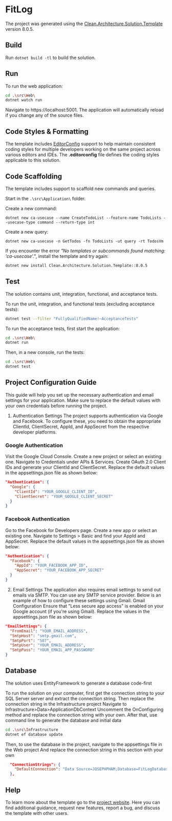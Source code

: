 ﻿# FitLog

The project was generated using the [Clean.Architecture.Solution.Template](https://github.com/jasontaylordev/FitLog) version 8.0.5.

## Build

Run `dotnet build -tl` to build the solution.

## Run

To run the web application:

```bash
cd .\src\Web\
dotnet watch run
```

Navigate to https://localhost:5001. The application will automatically reload if you change any of the source files.

## Code Styles & Formatting

The template includes [EditorConfig](https://editorconfig.org/) support to help maintain consistent coding styles for multiple developers working on the same project across various editors and IDEs. The **.editorconfig** file defines the coding styles applicable to this solution.

## Code Scaffolding

The template includes support to scaffold new commands and queries.

Start in the `.\src\Application\` folder.

Create a new command:

```
dotnet new ca-usecase --name CreateTodoList --feature-name TodoLists --usecase-type command --return-type int
```

Create a new query:

```
dotnet new ca-usecase -n GetTodos -fn TodoLists -ut query -rt TodosVm
```

If you encounter the error *"No templates or subcommands found matching: 'ca-usecase'."*, install the template and try again:

```bash
dotnet new install Clean.Architecture.Solution.Template::8.0.5
```

## Test

The solution contains unit, integration, functional, and acceptance tests.

To run the unit, integration, and functional tests (excluding acceptance tests):
```bash
dotnet test --filter "FullyQualifiedName!~AcceptanceTests"
```

To run the acceptance tests, first start the application:

```bash
cd .\src\Web\
dotnet run
```

Then, in a new console, run the tests:
```bash
cd .\src\Web\
dotnet test
```
## Project Configuration Guide
This guide will help you set up the necessary authentication and email settings for your application. Make sure to replace the default values with your own credentials before running the project.

1. Authentication Settings
The project supports authentication via Google and Facebook. To configure these, you need to obtain the appropriate ClientId, ClientSecret, AppId, and AppSecret from the respective developer platforms.

### Google Authentication
Visit the Google Cloud Console.
Create a new project or select an existing one.
Navigate to Credentials under APIs & Services.
Create OAuth 2.0 Client IDs and generate your ClientId and ClientSecret.
Replace the default values in the appsettings.json file as shown below:

```json
"Authentication": {
  "Google": {
    "ClientId": "YOUR_GOOGLE_CLIENT_ID",
    "ClientSecret": "YOUR_GOOGLE_CLIENT_SECRET"
  }
}
```
### Facebook Authentication
Go to the Facebook for Developers page.
Create a new app or select an existing one.
Navigate to Settings > Basic and find your AppId and AppSecret.
Replace the default values in the appsettings.json file as shown below:

```json
"Authentication": {
  "Facebook": {
    "AppId": "YOUR_FACEBOOK_APP_ID",
    "AppSecret": "YOUR_FACEBOOK_APP_SECRET"
  }
}
```
2. Email Settings
The application also requires email settings to send out emails via SMTP. You can use any SMTP service provider. Below is an example of how to configure these settings using Gmail.
Gmail Configuration
Ensure that "Less secure app access" is enabled on your Google account (if you're using Gmail).
Replace the values in the appsettings.json file as shown below:

```json
"EmailSettings": {
  "FromEmail": "YOUR_EMAIL_ADDRESS",
  "SmtpHost": "smtp.gmail.com",
  "SmtpPort": "587",
  "SmtpUser": "YOUR_EMAIL_ADDRESS",
  "SmtpPass": "YOUR_EMAIL_APP_PASSWORD"
}
```

## Database
The solution uses EntityFramework to generate a database code-first

To run the solution on your computer, first get the connection string to your SQL Server server and extract the connection string. Then replace the connection string in the Infrastructure project
Navigate to Infrastructure>Data>ApplicationDbContext
Uncomment the OnConfiguring method and replace the connection string with your own.
After that, use command line to generate the database and initial data

```bash
cd .\src\Infrastructure
dotnet ef database update
```

Then, to use the database in the project, navigate to the appsettings file in the Web project
And replace the connection string in this section with your own

```json
  "ConnectionStrings": {
    "DefaultConnection": "Data Source=JOSEPHPHAM;Database=FitLogDatabase;Trust Server Certificate=True;Trusted_Connection=True;MultipleActiveResultSets=true"
  },
```




## Help
To learn more about the template go to the [project website](https://github.com/jasontaylordev/CleanArchitecture). Here you can find additional guidance, request new features, report a bug, and discuss the template with other users.
